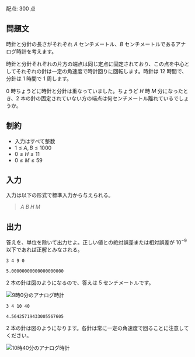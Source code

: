 配点: $300$ 点

## 問題文

時針と分針の長さがそれぞれ $A$ センチメートル、$B$ センチメートルであるアナログ時計を考えます。

時針と分針それぞれの片方の端点は同じ定点に固定されており、この点を中心としてそれぞれの針は一定の角速度で時計回りに回転します。時針は $12$ 時間で、分針は $1$ 時間で $1$ 周します。

$0$ 時ちょうどに時針と分針は重なっていました。ちょうど $H$ 時 $M$ 分になったとき、$2$ 本の針の固定されていない方の端点は何センチメートル離れているでしょうか。

## 制約

- 入力はすべて整数
- $1 \leq A, B \leq 1000$
- $0 \leq H \leq 11$
- $0 \leq M \leq 59$

## 入力

入力は以下の形式で標準入力から与えられる。

> $A$ $B$ $H$ $M$

## 出力

答えを、単位を除いて出力せよ。正しい値との絶対誤差または相対誤差が $10^{-9}$ 以下であれば正解とみなされる。

```input1
3 4 9 0
```

```output1
5.00000000000000000000
```

$2$ 本の針は図のようになるので、答えは $5$ センチメートルです。

![9時0分のアナログ時計](https://img.atcoder.jp/ghi/when_a_nameless_star_falls_into_the_sky.png)

```input2
3 4 10 40
```

```output2
4.56425719433005567605
```

$2$ 本の針は図のようになります。各針は常に一定の角速度で回ることに注意してください。

![10時40分のアナログ時計](https://img.atcoder.jp/ghi/when_flower_petals_flutter.png)